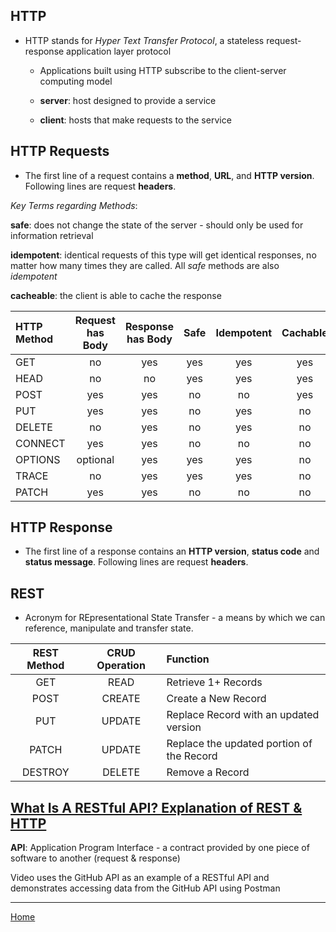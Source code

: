 ## HTTP

* HTTP stands for *Hyper Text Transfer Protocol*, a stateless request-response application layer protocol

  - Applications built using HTTP subscribe to the client-server computing model

  - **server**: host designed to provide a service
  - **client**: hosts that make requests to the service

## HTTP Requests

 * The first line of a request contains a **method**, **URL**, and **HTTP version**.  Following lines are request **headers**.

 *Key Terms regarding Methods*:

 **safe**: does not change the state of the server - should only be used for information retrieval

 **idempotent**: identical requests of this type will get identical responses, no matter how many times they are called.  All *safe* methods are also *idempotent*

 **cacheable**: the client is able to cache the response

 |HTTP Method|Request has Body|Response has Body|Safe|Idempotent|Cachable|
 |:--|:-:|:-:|:-:|:-:|:-:|
 |GET|no|yes|yes|yes|yes|
 |HEAD|no|no|yes|yes|yes|
 |POST|yes|yes|no|no|yes|
 |PUT|yes|yes|no|yes|no|
 |DELETE|no|yes|no|yes|no|
 |CONNECT|yes|yes|no|no|no|
 |OPTIONS|optional|yes|yes|yes|no|
 |TRACE|no|yes|yes|yes|no|
 |PATCH|yes|yes|no|no|no|

## HTTP Response

 * The first line of a response contains an **HTTP version**, **status code** and **status message**.  Following lines are request **headers**.

## REST

* Acronym for REpresentational State Transfer - a means by which we can reference, manipulate and transfer state.

|REST Method|CRUD Operation|Function|
|:-:|:-:|:--|
|GET|READ|Retrieve 1+ Records|
|POST|CREATE|Create a New Record|
|PUT|UPDATE|Replace Record with an updated version|
|PATCH|UPDATE|Replace the updated portion of the Record|
|DESTROY|DELETE|Remove a Record|

## [What Is A RESTful API? Explanation of REST & HTTP](https://www.youtube.com/watch?v=Q-BpqyOT3a8)

**API**: Application Program Interface - a contract provided by one piece of software to another (request & response)

Video uses the GitHub API as an example of a RESTful API and demonstrates accessing data from the GitHub API using Postman

---

[Home](https://jchinzi.github.io/reading-notes/)